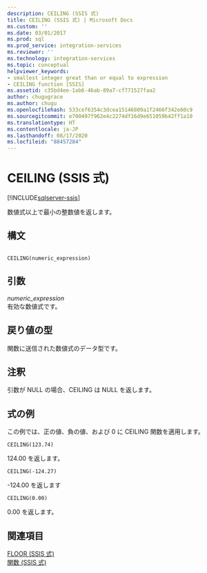 ```yaml
---
description: CEILING (SSIS 式)
title: CEILING (SSIS 式) | Microsoft Docs
ms.custom: ''
ms.date: 03/01/2017
ms.prod: sql
ms.prod_service: integration-services
ms.reviewer: ''
ms.technology: integration-services
ms.topic: conceptual
helpviewer_keywords:
- smallest integer great than or equal to expression
- CEILING function [SSIS]
ms.assetid: c35bd4ee-1ab6-46ab-89a7-cf771527faa2
author: chugugrace
ms.author: chugu
ms.openlocfilehash: 533cef6354c3dcea15146809a1f2466f342e60c9
ms.sourcegitcommit: e700497f962e4c2274df16d9e651059b42ff1a10
ms.translationtype: HT
ms.contentlocale: ja-JP
ms.lasthandoff: 08/17/2020
ms.locfileid: "88457284"
---
```

# <a name="ceiling-ssis-expression"></a>CEILING (SSIS 式)

[!INCLUDE[sqlserver-ssis](../../includes/applies-to-version/sqlserver-ssis.md)]


  数値式以上で最小の整数値を返します。  
  
## <a name="syntax"></a>構文  
  
```  
  
CEILING(numeric_expression)  
```  
  
## <a name="arguments"></a>引数  
 *numeric_expression*  
 有効な数値式です。  
  
## <a name="result-types"></a>戻り値の型  
 関数に送信された数値式のデータ型です。  
  
## <a name="remarks"></a>注釈  
 引数が NULL の場合、CEILING は NULL を返します。  
  
## <a name="expression-examples"></a>式の例  
 この例では、正の値、負の値、および 0 に CEILING 関数を適用します。  
  
```  
CEILING(123.74)  
```  
  
 124.00 を返します。  
  
```  
CEILING(-124.27)  
```  
  
 -124.00 を返します  
  
```  
CEILING(0.00)  
```  
  
 0.00 を返します。  
  
## <a name="see-also"></a>関連項目  
 [FLOOR &#40;SSIS 式&#41;](../../integration-services/expressions/floor-ssis-expression.md)   
 [関数 (SSIS 式)](../../integration-services/expressions/functions-ssis-expression.md)  
  
  
